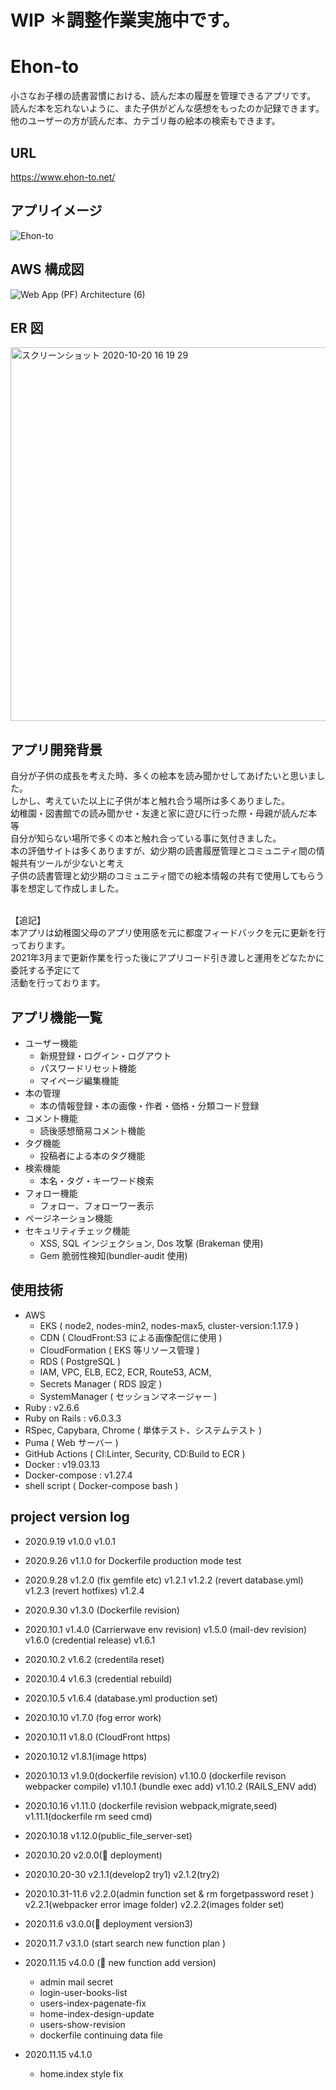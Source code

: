 # WIP ＊調整作業実施中です。

# Ehon-to

小さなお子様の読書習慣における、読んだ本の履歴を管理できるアプリです。<br>
読んだ本を忘れないように、また子供がどんな感想をもったのか記録できます。<br>
他のユーザーの方が読んだ本、カテゴリ毎の絵本の検索もできます。

## URL
https://www.ehon-to.net/

## アプリイメージ

![Ehon-to](https://user-images.githubusercontent.com/61924934/99157917-981e1380-2710-11eb-9fd6-f4fce8a9f477.gif)

## AWS 構成図

![Web App (PF) Architecture (6)](https://user-images.githubusercontent.com/61924934/96552430-b6017f80-12ee-11eb-9cd4-44efa6f63b00.png)

## ER 図

<img width="598" alt="スクリーンショット 2020-10-20 16 19 29" src="https://user-images.githubusercontent.com/61924934/96553563-4ab8ad00-12f0-11eb-84d1-863055369a37.png">

## アプリ開発背景

自分が子供の成長を考えた時、多くの絵本を読み聞かせしてあげたいと思いました。<br>
しかし、考えていた以上に子供が本と触れ合う場所は多くありました。<br>
幼稚園・図書館での読み聞かせ・友達と家に遊びに行った際・母親が読んだ本 等<br>
自分が知らない場所で多くの本と触れ合っている事に気付きました。<br>
本の評価サイトは多くありますが、幼少期の読書履歴管理とコミュニティ間の情報共有ツールが少ないと考え<br>
子供の読書管理と幼少期のコミュニティ間での絵本情報の共有で使用してもらう事を想定して作成しました。<br><br>

【追記】<br>
本アプリは幼稚園父母のアプリ使用感を元に都度フィードバックを元に更新を行っております。<br>
2021年3月まで更新作業を行った後にアプリコード引き渡しと運用をどなたかに委託する予定にて<br>
活動を行っております。

## アプリ機能一覧

- ユーザー機能
  - 新規登録・ログイン・ログアウト
  - パスワードリセット機能
  - マイページ編集機能
- 本の管理
  - 本の情報登録・本の画像・作者・価格・分類コード登録
- コメント機能
  - 読後感想簡易コメント機能
- タグ機能
  - 投稿者による本のタグ機能
- 検索機能
  - 本名・タグ・キーワード検索
- フォロー機能
  - フォロー、フォローワー表示
- ページネーション機能
- セキュリティチェック機能
  - XSS, SQL インジェクション, Dos 攻撃 (Brakeman 使用)
  - Gem 脆弱性検知(bundler-audit 使用)

## 使用技術

- AWS
  - EKS ( node2, nodes-min2, nodes-max5, cluster-version:1.17.9 )
  - CDN ( CloudFront:S3 による画像配信に使用 )
  - CloudFormation ( EKS 等リソース管理 )
  - RDS ( PostgreSQL )
  - IAM, VPC, ELB, EC2, ECR, Route53, ACM,
  - Secrets Manager ( RDS 設定 )
  - SystemManager ( セッションマネージャー )
- Ruby : v2.6.6
- Ruby on Rails : v6.0.3.3
- RSpec, Capybara, Chrome ( 単体テスト、システムテスト )
- Puma ( Web サーバー )
- GitHub Actions ( CI:Linter, Security, CD:Build to ECR )
- Docker : v19.03.13
- Docker-compose : v1.27.4
- shell script ( Docker-compose bash )

## project version log

- 2020.9.19
  v1.0.0
  v1.0.1

- 2020.9.26
  v1.1.0 for Dockerfile production mode test

- 2020.9.28
  v1.2.0 (fix gemfile etc)
  v1.2.1
  v1.2.2 (revert database.yml)
  v1.2.3 (revert hotfixes)
  v1.2.4

- 2020.9.30
  v1.3.0 (Dockerfile revision)

- 2020.10.1
  v1.4.0 (Carrierwave env revision)
  v1.5.0 (mail-dev revision)
  v1.6.0 (credential release)
  v1.6.1

- 2020.10.2
  v1.6.2 (credentila reset)

- 2020.10.4
  v1.6.3 (credential rebuild)

- 2020.10.5
  v1.6.4 (database.yml production set)

- 2020.10.10
  v1.7.0 (fog error work)

- 2020.10.11
  v1.8.0 (CloudFront https)

- 2020.10.12
  v1.8.1(image https)

- 2020.10.13
  v1.9.0(dockerfile revision)
  v1.10.0 (dockerfile revison webpacker compile)
  v1.10.1 (bundle exec add)
  v1.10.2 (RAILS_ENV add)

- 2020.10.16
  v1.11.0 (dockerfile revision webpack,migrate,seed)
  v1.11.1(dockerfile rm seed cmd)

- 2020.10.18
  v1.12.0(public_file_server-set)

- 2020.10.20
  v2.0.0(:tada: deployment)

- 2020.10.20-30
  v2.1.1(develop2 try1)
  v2.1.2(try2)

- 2020.10.31-11.6
  v2.2.0(admin function set &
         rm forgetpassword reset )
  v2.2.1(webpacker error image folder)
  v2.2.2(images folder set)

- 2020.11.6
  v3.0.0(:tada: deployment version3)

- 2020.11.7
  v3.1.0 (start search new function plan )

- 2020.11.15
  v4.0.0 (:tada: new function add version)
  - admin mail secret
  - login-user-books-list
  - users-index-pagenate-fix
  - home-index-design-update
  - users-show-revision
  - dockerfile continuing data file

- 2020.11.15
  v4.1.0
  - home.index style fix
